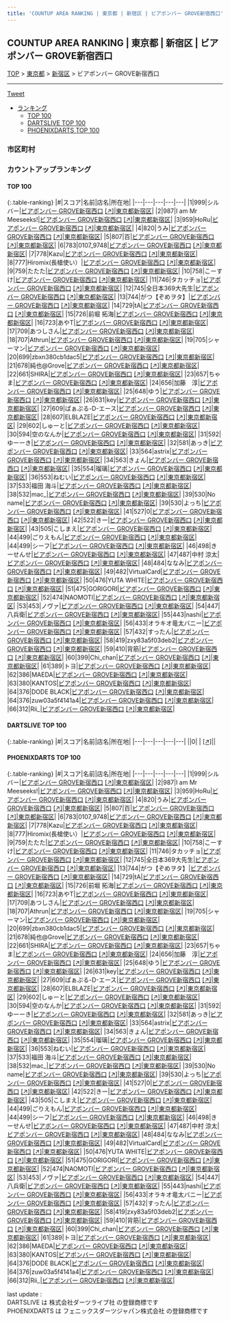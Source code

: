 ```yaml
---
title: 'COUNTUP AREA RANKING | 東京都 | 新宿区 | ビアポンバー GROVE新宿西口'
---
```

## COUNTUP AREA RANKING | 東京都 | 新宿区 | ビアポンバー GROVE新宿西口

[TOP](/darts/rank/) > [東京都](/darts/rank/東京都/) > [新宿区](/darts/rank/東京都/新宿区/) > ビアポンバー GROVE新宿西口

___

<a href="https://twitter.com/share?ref_src=twsrc%5Etfw" data-text="COUNTUP AREA RANKING | 東京都新宿区ビアポンバー GROVE新宿西口" class="twitter-share-button" data-hashtags="DARTSLIVE,PHOENIXDARTS,darts,ダーツ" data-show-count="false">Tweet</a>

* [ランキング](#カウントアップランキング)
    * [TOP 100](#top-100)
    * [DARTSLIVE TOP 100](#dartslive-top-100)
    * [PHOENIXDARTS TOP 100](#phoenixdarts-top-100)

### 市区町村

<ul>

</ul>

### カウントアップランキング

#### TOP 100



{:.table-ranking}
|#|スコア|名前|店名|所在地|
|---|---|---|---|---|
|1|999|<span class="rank-name-pd">シルバー</span>|<a href="/darts/rank/shops/83021.html">ビアポンバー GROVE新宿西口</a> <a href="https://vs.phoenixdarts.com/jp/shop/shopDetailInfo/s_83021?s_seq=83021">[↗]</a>|<a href="/darts/rank/東京都/新宿区">東京都新宿区</a>|
|2|987|<span class="rank-name-pd">I am Mr Meeseeks!</span>|<a href="/darts/rank/shops/83021.html">ビアポンバー GROVE新宿西口</a> <a href="https://vs.phoenixdarts.com/jp/shop/shopDetailInfo/s_83021?s_seq=83021">[↗]</a>|<a href="/darts/rank/東京都/新宿区">東京都新宿区</a>|
|3|959|<span class="rank-name-pd">HoRu</span>|<a href="/darts/rank/shops/83021.html">ビアポンバー GROVE新宿西口</a> <a href="https://vs.phoenixdarts.com/jp/shop/shopDetailInfo/s_83021?s_seq=83021">[↗]</a>|<a href="/darts/rank/東京都/新宿区">東京都新宿区</a>|
|4|820|<span class="rank-name-pd">うみ</span>|<a href="/darts/rank/shops/83021.html">ビアポンバー GROVE新宿西口</a> <a href="https://vs.phoenixdarts.com/jp/shop/shopDetailInfo/s_83021?s_seq=83021">[↗]</a>|<a href="/darts/rank/東京都/新宿区">東京都新宿区</a>|
|5|807|<span class="rank-name-pd">百</span>|<a href="/darts/rank/shops/83021.html">ビアポンバー GROVE新宿西口</a> <a href="https://vs.phoenixdarts.com/jp/shop/shopDetailInfo/s_83021?s_seq=83021">[↗]</a>|<a href="/darts/rank/東京都/新宿区">東京都新宿区</a>|
|6|783|<span class="rank-name-pd">0107_9748</span>|<a href="/darts/rank/shops/83021.html">ビアポンバー GROVE新宿西口</a> <a href="https://vs.phoenixdarts.com/jp/shop/shopDetailInfo/s_83021?s_seq=83021">[↗]</a>|<a href="/darts/rank/東京都/新宿区">東京都新宿区</a>|
|7|778|<span class="rank-name-pd">Kazu</span>|<a href="/darts/rank/shops/83021.html">ビアポンバー GROVE新宿西口</a> <a href="https://vs.phoenixdarts.com/jp/shop/shopDetailInfo/s_83021?s_seq=83021">[↗]</a>|<a href="/darts/rank/東京都/新宿区">東京都新宿区</a>|
|8|777|<span class="rank-name-pd">Hiromix(長槍使い）</span>|<a href="/darts/rank/shops/83021.html">ビアポンバー GROVE新宿西口</a> <a href="https://vs.phoenixdarts.com/jp/shop/shopDetailInfo/s_83021?s_seq=83021">[↗]</a>|<a href="/darts/rank/東京都/新宿区">東京都新宿区</a>|
|9|759|<span class="rank-name-pd">たたた</span>|<a href="/darts/rank/shops/83021.html">ビアポンバー GROVE新宿西口</a> <a href="https://vs.phoenixdarts.com/jp/shop/shopDetailInfo/s_83021?s_seq=83021">[↗]</a>|<a href="/darts/rank/東京都/新宿区">東京都新宿区</a>|
|10|758|<span class="rank-name-pd">こーすけ</span>|<a href="/darts/rank/shops/83021.html">ビアポンバー GROVE新宿西口</a> <a href="https://vs.phoenixdarts.com/jp/shop/shopDetailInfo/s_83021?s_seq=83021">[↗]</a>|<a href="/darts/rank/東京都/新宿区">東京都新宿区</a>|
|11|746|<span class="rank-name-pd">タカッチョ</span>|<a href="/darts/rank/shops/83021.html">ビアポンバー GROVE新宿西口</a> <a href="https://vs.phoenixdarts.com/jp/shop/shopDetailInfo/s_83021?s_seq=83021">[↗]</a>|<a href="/darts/rank/東京都/新宿区">東京都新宿区</a>|
|12|745|<span class="rank-name-pd">全日本369大先生</span>|<a href="/darts/rank/shops/83021.html">ビアポンバー GROVE新宿西口</a> <a href="https://vs.phoenixdarts.com/jp/shop/shopDetailInfo/s_83021?s_seq=83021">[↗]</a>|<a href="/darts/rank/東京都/新宿区">東京都新宿区</a>|
|13|744|<span class="rank-name-pd">がつ【ぞめヲタ】</span>|<a href="/darts/rank/shops/83021.html">ビアポンバー GROVE新宿西口</a> <a href="https://vs.phoenixdarts.com/jp/shop/shopDetailInfo/s_83021?s_seq=83021">[↗]</a>|<a href="/darts/rank/東京都/新宿区">東京都新宿区</a>|
|14|729|<span class="rank-name-pd">tA</span>|<a href="/darts/rank/shops/83021.html">ビアポンバー GROVE新宿西口</a> <a href="https://vs.phoenixdarts.com/jp/shop/shopDetailInfo/s_83021?s_seq=83021">[↗]</a>|<a href="/darts/rank/東京都/新宿区">東京都新宿区</a>|
|15|726|<span class="rank-name-pd"><span class="pro-icon-pd"></span>前堀 拓海</span>|<a href="/darts/rank/shops/83021.html">ビアポンバー GROVE新宿西口</a> <a href="https://vs.phoenixdarts.com/jp/shop/shopDetailInfo/s_83021?s_seq=83021">[↗]</a>|<a href="/darts/rank/東京都/新宿区">東京都新宿区</a>|
|16|723|<span class="rank-name-pd">あやT</span>|<a href="/darts/rank/shops/83021.html">ビアポンバー GROVE新宿西口</a> <a href="https://vs.phoenixdarts.com/jp/shop/shopDetailInfo/s_83021?s_seq=83021">[↗]</a>|<a href="/darts/rank/東京都/新宿区">東京都新宿区</a>|
|17|709|<span class="rank-name-pd">あつしさん</span>|<a href="/darts/rank/shops/83021.html">ビアポンバー GROVE新宿西口</a> <a href="https://vs.phoenixdarts.com/jp/shop/shopDetailInfo/s_83021?s_seq=83021">[↗]</a>|<a href="/darts/rank/東京都/新宿区">東京都新宿区</a>|
|18|707|<span class="rank-name-pd">Athrun</span>|<a href="/darts/rank/shops/83021.html">ビアポンバー GROVE新宿西口</a> <a href="https://vs.phoenixdarts.com/jp/shop/shopDetailInfo/s_83021?s_seq=83021">[↗]</a>|<a href="/darts/rank/東京都/新宿区">東京都新宿区</a>|
|19|705|<span class="rank-name-pd">シャーマン</span>|<a href="/darts/rank/shops/83021.html">ビアポンバー GROVE新宿西口</a> <a href="https://vs.phoenixdarts.com/jp/shop/shopDetailInfo/s_83021?s_seq=83021">[↗]</a>|<a href="/darts/rank/東京都/新宿区">東京都新宿区</a>|
|20|699|<span class="rank-name-pd">zbxn380cb1dac5</span>|<a href="/darts/rank/shops/83021.html">ビアポンバー GROVE新宿西口</a> <a href="https://vs.phoenixdarts.com/jp/shop/shopDetailInfo/s_83021?s_seq=83021">[↗]</a>|<a href="/darts/rank/東京都/新宿区">東京都新宿区</a>|
|21|678|<span class="rank-name-pd">純也@Grove</span>|<a href="/darts/rank/shops/83021.html">ビアポンバー GROVE新宿西口</a> <a href="https://vs.phoenixdarts.com/jp/shop/shopDetailInfo/s_83021?s_seq=83021">[↗]</a>|<a href="/darts/rank/東京都/新宿区">東京都新宿区</a>|
|22|661|<span class="rank-name-pd">SHIRA</span>|<a href="/darts/rank/shops/83021.html">ビアポンバー GROVE新宿西口</a> <a href="https://vs.phoenixdarts.com/jp/shop/shopDetailInfo/s_83021?s_seq=83021">[↗]</a>|<a href="/darts/rank/東京都/新宿区">東京都新宿区</a>|
|23|657|<span class="rank-name-pd">ちゃま</span>|<a href="/darts/rank/shops/83021.html">ビアポンバー GROVE新宿西口</a> <a href="https://vs.phoenixdarts.com/jp/shop/shopDetailInfo/s_83021?s_seq=83021">[↗]</a>|<a href="/darts/rank/東京都/新宿区">東京都新宿区</a>|
|24|656|<span class="rank-name-pd">加藤　淳</span>|<a href="/darts/rank/shops/83021.html">ビアポンバー GROVE新宿西口</a> <a href="https://vs.phoenixdarts.com/jp/shop/shopDetailInfo/s_83021?s_seq=83021">[↗]</a>|<a href="/darts/rank/東京都/新宿区">東京都新宿区</a>|
|25|648|<span class="rank-name-pd">ゆう</span>|<a href="/darts/rank/shops/83021.html">ビアポンバー GROVE新宿西口</a> <a href="https://vs.phoenixdarts.com/jp/shop/shopDetailInfo/s_83021?s_seq=83021">[↗]</a>|<a href="/darts/rank/東京都/新宿区">東京都新宿区</a>|
|26|631|<span class="rank-name-pd">key</span>|<a href="/darts/rank/shops/83021.html">ビアポンバー GROVE新宿西口</a> <a href="https://vs.phoenixdarts.com/jp/shop/shopDetailInfo/s_83021?s_seq=83021">[↗]</a>|<a href="/darts/rank/東京都/新宿区">東京都新宿区</a>|
|27|609|<span class="rank-name-pd">ぱぁぷる-D-エース</span>|<a href="/darts/rank/shops/83021.html">ビアポンバー GROVE新宿西口</a> <a href="https://vs.phoenixdarts.com/jp/shop/shopDetailInfo/s_83021?s_seq=83021">[↗]</a>|<a href="/darts/rank/東京都/新宿区">東京都新宿区</a>|
|28|607|<span class="rank-name-pd">ELBLAZE</span>|<a href="/darts/rank/shops/83021.html">ビアポンバー GROVE新宿西口</a> <a href="https://vs.phoenixdarts.com/jp/shop/shopDetailInfo/s_83021?s_seq=83021">[↗]</a>|<a href="/darts/rank/東京都/新宿区">東京都新宿区</a>|
|29|602|<span class="rank-name-pd">しゅーと</span>|<a href="/darts/rank/shops/83021.html">ビアポンバー GROVE新宿西口</a> <a href="https://vs.phoenixdarts.com/jp/shop/shopDetailInfo/s_83021?s_seq=83021">[↗]</a>|<a href="/darts/rank/東京都/新宿区">東京都新宿区</a>|
|30|594|<span class="rank-name-pd">空のなんか</span>|<a href="/darts/rank/shops/83021.html">ビアポンバー GROVE新宿西口</a> <a href="https://vs.phoenixdarts.com/jp/shop/shopDetailInfo/s_83021?s_seq=83021">[↗]</a>|<a href="/darts/rank/東京都/新宿区">東京都新宿区</a>|
|31|592|<span class="rank-name-pd">ゆーーき</span>|<a href="/darts/rank/shops/83021.html">ビアポンバー GROVE新宿西口</a> <a href="https://vs.phoenixdarts.com/jp/shop/shopDetailInfo/s_83021?s_seq=83021">[↗]</a>|<a href="/darts/rank/東京都/新宿区">東京都新宿区</a>|
|32|581|<span class="rank-name-pd">あっき</span>|<a href="/darts/rank/shops/83021.html">ビアポンバー GROVE新宿西口</a> <a href="https://vs.phoenixdarts.com/jp/shop/shopDetailInfo/s_83021?s_seq=83021">[↗]</a>|<a href="/darts/rank/東京都/新宿区">東京都新宿区</a>|
|33|564|<span class="rank-name-pd">astrix</span>|<a href="/darts/rank/shops/83021.html">ビアポンバー GROVE新宿西口</a> <a href="https://vs.phoenixdarts.com/jp/shop/shopDetailInfo/s_83021?s_seq=83021">[↗]</a>|<a href="/darts/rank/東京都/新宿区">東京都新宿区</a>|
|34|563|<span class="rank-name-pd">きょん</span>|<a href="/darts/rank/shops/83021.html">ビアポンバー GROVE新宿西口</a> <a href="https://vs.phoenixdarts.com/jp/shop/shopDetailInfo/s_83021?s_seq=83021">[↗]</a>|<a href="/darts/rank/東京都/新宿区">東京都新宿区</a>|
|35|554|<span class="rank-name-pd">瑠璃</span>|<a href="/darts/rank/shops/83021.html">ビアポンバー GROVE新宿西口</a> <a href="https://vs.phoenixdarts.com/jp/shop/shopDetailInfo/s_83021?s_seq=83021">[↗]</a>|<a href="/darts/rank/東京都/新宿区">東京都新宿区</a>|
|36|553|<span class="rank-name-pd">ねむい</span>|<a href="/darts/rank/shops/83021.html">ビアポンバー GROVE新宿西口</a> <a href="https://vs.phoenixdarts.com/jp/shop/shopDetailInfo/s_83021?s_seq=83021">[↗]</a>|<a href="/darts/rank/東京都/新宿区">東京都新宿区</a>|
|37|533|<span class="rank-name-pd"><span class="pro-icon-pd"></span>福田 海斗</span>|<a href="/darts/rank/shops/83021.html">ビアポンバー GROVE新宿西口</a> <a href="https://vs.phoenixdarts.com/jp/shop/shopDetailInfo/s_83021?s_seq=83021">[↗]</a>|<a href="/darts/rank/東京都/新宿区">東京都新宿区</a>|
|38|532|<span class="rank-name-pd">mac_</span>|<a href="/darts/rank/shops/83021.html">ビアポンバー GROVE新宿西口</a> <a href="https://vs.phoenixdarts.com/jp/shop/shopDetailInfo/s_83021?s_seq=83021">[↗]</a>|<a href="/darts/rank/東京都/新宿区">東京都新宿区</a>|
|39|530|<span class="rank-name-pd">No name</span>|<a href="/darts/rank/shops/83021.html">ビアポンバー GROVE新宿西口</a> <a href="https://vs.phoenixdarts.com/jp/shop/shopDetailInfo/s_83021?s_seq=83021">[↗]</a>|<a href="/darts/rank/東京都/新宿区">東京都新宿区</a>|
|39|530|<span class="rank-name-pd">よっち</span>|<a href="/darts/rank/shops/83021.html">ビアポンバー GROVE新宿西口</a> <a href="https://vs.phoenixdarts.com/jp/shop/shopDetailInfo/s_83021?s_seq=83021">[↗]</a>|<a href="/darts/rank/東京都/新宿区">東京都新宿区</a>|
|41|527|<span class="rank-name-pd">0</span>|<a href="/darts/rank/shops/83021.html">ビアポンバー GROVE新宿西口</a> <a href="https://vs.phoenixdarts.com/jp/shop/shopDetailInfo/s_83021?s_seq=83021">[↗]</a>|<a href="/darts/rank/東京都/新宿区">東京都新宿区</a>|
|42|522|<span class="rank-name-pd">きー</span>|<a href="/darts/rank/shops/83021.html">ビアポンバー GROVE新宿西口</a> <a href="https://vs.phoenixdarts.com/jp/shop/shopDetailInfo/s_83021?s_seq=83021">[↗]</a>|<a href="/darts/rank/東京都/新宿区">東京都新宿区</a>|
|43|505|<span class="rank-name-pd">こしまえ</span>|<a href="/darts/rank/shops/83021.html">ビアポンバー GROVE新宿西口</a> <a href="https://vs.phoenixdarts.com/jp/shop/shopDetailInfo/s_83021?s_seq=83021">[↗]</a>|<a href="/darts/rank/東京都/新宿区">東京都新宿区</a>|
|44|499|<span class="rank-name-pd">ごりえもん</span>|<a href="/darts/rank/shops/83021.html">ビアポンバー GROVE新宿西口</a> <a href="https://vs.phoenixdarts.com/jp/shop/shopDetailInfo/s_83021?s_seq=83021">[↗]</a>|<a href="/darts/rank/東京都/新宿区">東京都新宿区</a>|
|44|499|<span class="rank-name-pd">シーフ</span>|<a href="/darts/rank/shops/83021.html">ビアポンバー GROVE新宿西口</a> <a href="https://vs.phoenixdarts.com/jp/shop/shopDetailInfo/s_83021?s_seq=83021">[↗]</a>|<a href="/darts/rank/東京都/新宿区">東京都新宿区</a>|
|46|498|<span class="rank-name-pd">きーせんせ</span>|<a href="/darts/rank/shops/83021.html">ビアポンバー GROVE新宿西口</a> <a href="https://vs.phoenixdarts.com/jp/shop/shopDetailInfo/s_83021?s_seq=83021">[↗]</a>|<a href="/darts/rank/東京都/新宿区">東京都新宿区</a>|
|47|487|<span class="rank-name-pd">中村 涼太</span>|<a href="/darts/rank/shops/83021.html">ビアポンバー GROVE新宿西口</a> <a href="https://vs.phoenixdarts.com/jp/shop/shopDetailInfo/s_83021?s_seq=83021">[↗]</a>|<a href="/darts/rank/東京都/新宿区">東京都新宿区</a>|
|48|484|<span class="rank-name-pd">ななみ</span>|<a href="/darts/rank/shops/83021.html">ビアポンバー GROVE新宿西口</a> <a href="https://vs.phoenixdarts.com/jp/shop/shopDetailInfo/s_83021?s_seq=83021">[↗]</a>|<a href="/darts/rank/東京都/新宿区">東京都新宿区</a>|
|49|482|<span class="rank-name-pd">VirtualCard</span>|<a href="/darts/rank/shops/83021.html">ビアポンバー GROVE新宿西口</a> <a href="https://vs.phoenixdarts.com/jp/shop/shopDetailInfo/s_83021?s_seq=83021">[↗]</a>|<a href="/darts/rank/東京都/新宿区">東京都新宿区</a>|
|50|476|<span class="rank-name-pd">YUTA WHITE</span>|<a href="/darts/rank/shops/83021.html">ビアポンバー GROVE新宿西口</a> <a href="https://vs.phoenixdarts.com/jp/shop/shopDetailInfo/s_83021?s_seq=83021">[↗]</a>|<a href="/darts/rank/東京都/新宿区">東京都新宿区</a>|
|51|475|<span class="rank-name-pd">GORIGORI</span>|<a href="/darts/rank/shops/83021.html">ビアポンバー GROVE新宿西口</a> <a href="https://vs.phoenixdarts.com/jp/shop/shopDetailInfo/s_83021?s_seq=83021">[↗]</a>|<a href="/darts/rank/東京都/新宿区">東京都新宿区</a>|
|52|474|<span class="rank-name-pd">NAOMOTI</span>|<a href="/darts/rank/shops/83021.html">ビアポンバー GROVE新宿西口</a> <a href="https://vs.phoenixdarts.com/jp/shop/shopDetailInfo/s_83021?s_seq=83021">[↗]</a>|<a href="/darts/rank/東京都/新宿区">東京都新宿区</a>|
|53|453|<span class="rank-name-pd">ノヴァ</span>|<a href="/darts/rank/shops/83021.html">ビアポンバー GROVE新宿西口</a> <a href="https://vs.phoenixdarts.com/jp/shop/shopDetailInfo/s_83021?s_seq=83021">[↗]</a>|<a href="/darts/rank/東京都/新宿区">東京都新宿区</a>|
|54|447|<span class="rank-name-pd">八兵衛</span>|<a href="/darts/rank/shops/83021.html">ビアポンバー GROVE新宿西口</a> <a href="https://vs.phoenixdarts.com/jp/shop/shopDetailInfo/s_83021?s_seq=83021">[↗]</a>|<a href="/darts/rank/東京都/新宿区">東京都新宿区</a>|
|55|443|<span class="rank-name-pd">nashi</span>|<a href="/darts/rank/shops/83021.html">ビアポンバー GROVE新宿西口</a> <a href="https://vs.phoenixdarts.com/jp/shop/shopDetailInfo/s_83021?s_seq=83021">[↗]</a>|<a href="/darts/rank/東京都/新宿区">東京都新宿区</a>|
|56|433|<span class="rank-name-pd">オラキオ竜太バニー</span>|<a href="/darts/rank/shops/83021.html">ビアポンバー GROVE新宿西口</a> <a href="https://vs.phoenixdarts.com/jp/shop/shopDetailInfo/s_83021?s_seq=83021">[↗]</a>|<a href="/darts/rank/東京都/新宿区">東京都新宿区</a>|
|57|432|<span class="rank-name-pd">すったん</span>|<a href="/darts/rank/shops/83021.html">ビアポンバー GROVE新宿西口</a> <a href="https://vs.phoenixdarts.com/jp/shop/shopDetailInfo/s_83021?s_seq=83021">[↗]</a>|<a href="/darts/rank/東京都/新宿区">東京都新宿区</a>|
|58|419|<span class="rank-name-pd">zxy83a5f03deb2</span>|<a href="/darts/rank/shops/83021.html">ビアポンバー GROVE新宿西口</a> <a href="https://vs.phoenixdarts.com/jp/shop/shopDetailInfo/s_83021?s_seq=83021">[↗]</a>|<a href="/darts/rank/東京都/新宿区">東京都新宿区</a>|
|59|410|<span class="rank-name-pd">背筋</span>|<a href="/darts/rank/shops/83021.html">ビアポンバー GROVE新宿西口</a> <a href="https://vs.phoenixdarts.com/jp/shop/shopDetailInfo/s_83021?s_seq=83021">[↗]</a>|<a href="/darts/rank/東京都/新宿区">東京都新宿区</a>|
|60|399|<span class="rank-name-pd">Chi_chan</span>|<a href="/darts/rank/shops/83021.html">ビアポンバー GROVE新宿西口</a> <a href="https://vs.phoenixdarts.com/jp/shop/shopDetailInfo/s_83021?s_seq=83021">[↗]</a>|<a href="/darts/rank/東京都/新宿区">東京都新宿区</a>|
|61|389|<span class="rank-name-pd">トヨ</span>|<a href="/darts/rank/shops/83021.html">ビアポンバー GROVE新宿西口</a> <a href="https://vs.phoenixdarts.com/jp/shop/shopDetailInfo/s_83021?s_seq=83021">[↗]</a>|<a href="/darts/rank/東京都/新宿区">東京都新宿区</a>|
|62|386|<span class="rank-name-pd">MAEDA</span>|<a href="/darts/rank/shops/83021.html">ビアポンバー GROVE新宿西口</a> <a href="https://vs.phoenixdarts.com/jp/shop/shopDetailInfo/s_83021?s_seq=83021">[↗]</a>|<a href="/darts/rank/東京都/新宿区">東京都新宿区</a>|
|63|380|<span class="rank-name-pd">KANTOS</span>|<a href="/darts/rank/shops/83021.html">ビアポンバー GROVE新宿西口</a> <a href="https://vs.phoenixdarts.com/jp/shop/shopDetailInfo/s_83021?s_seq=83021">[↗]</a>|<a href="/darts/rank/東京都/新宿区">東京都新宿区</a>|
|64|376|<span class="rank-name-pd">DODE BLACK</span>|<a href="/darts/rank/shops/83021.html">ビアポンバー GROVE新宿西口</a> <a href="https://vs.phoenixdarts.com/jp/shop/shopDetailInfo/s_83021?s_seq=83021">[↗]</a>|<a href="/darts/rank/東京都/新宿区">東京都新宿区</a>|
|64|376|<span class="rank-name-pd">zuw03a5f4141a4</span>|<a href="/darts/rank/shops/83021.html">ビアポンバー GROVE新宿西口</a> <a href="https://vs.phoenixdarts.com/jp/shop/shopDetailInfo/s_83021?s_seq=83021">[↗]</a>|<a href="/darts/rank/東京都/新宿区">東京都新宿区</a>|
|66|312|<span class="rank-name-pd">Rii_</span>|<a href="/darts/rank/shops/83021.html">ビアポンバー GROVE新宿西口</a> <a href="https://vs.phoenixdarts.com/jp/shop/shopDetailInfo/s_83021?s_seq=83021">[↗]</a>|<a href="/darts/rank/東京都/新宿区">東京都新宿区</a>|


#### DARTSLIVE TOP 100



{:.table-ranking}
|#|スコア|名前|店名|所在地|
|---|---|---|---|---|
||0|<span class="rank-name-dl"> </span>|<a href="/darts/rank/shops/.html"></a> <a href="">[↗]</a>|<a href="/darts/rank//"></a>|


#### PHOENIXDARTS TOP 100



{:.table-ranking}
|#|スコア|名前|店名|所在地|
|---|---|---|---|---|
|1|999|<span class="rank-name-pd">シルバー</span>|<a href="/darts/rank/shops/83021.html">ビアポンバー GROVE新宿西口</a> <a href="https://vs.phoenixdarts.com/jp/shop/shopDetailInfo/s_83021?s_seq=83021">[↗]</a>|<a href="/darts/rank/東京都/新宿区">東京都新宿区</a>|
|2|987|<span class="rank-name-pd">I am Mr Meeseeks!</span>|<a href="/darts/rank/shops/83021.html">ビアポンバー GROVE新宿西口</a> <a href="https://vs.phoenixdarts.com/jp/shop/shopDetailInfo/s_83021?s_seq=83021">[↗]</a>|<a href="/darts/rank/東京都/新宿区">東京都新宿区</a>|
|3|959|<span class="rank-name-pd">HoRu</span>|<a href="/darts/rank/shops/83021.html">ビアポンバー GROVE新宿西口</a> <a href="https://vs.phoenixdarts.com/jp/shop/shopDetailInfo/s_83021?s_seq=83021">[↗]</a>|<a href="/darts/rank/東京都/新宿区">東京都新宿区</a>|
|4|820|<span class="rank-name-pd">うみ</span>|<a href="/darts/rank/shops/83021.html">ビアポンバー GROVE新宿西口</a> <a href="https://vs.phoenixdarts.com/jp/shop/shopDetailInfo/s_83021?s_seq=83021">[↗]</a>|<a href="/darts/rank/東京都/新宿区">東京都新宿区</a>|
|5|807|<span class="rank-name-pd">百</span>|<a href="/darts/rank/shops/83021.html">ビアポンバー GROVE新宿西口</a> <a href="https://vs.phoenixdarts.com/jp/shop/shopDetailInfo/s_83021?s_seq=83021">[↗]</a>|<a href="/darts/rank/東京都/新宿区">東京都新宿区</a>|
|6|783|<span class="rank-name-pd">0107_9748</span>|<a href="/darts/rank/shops/83021.html">ビアポンバー GROVE新宿西口</a> <a href="https://vs.phoenixdarts.com/jp/shop/shopDetailInfo/s_83021?s_seq=83021">[↗]</a>|<a href="/darts/rank/東京都/新宿区">東京都新宿区</a>|
|7|778|<span class="rank-name-pd">Kazu</span>|<a href="/darts/rank/shops/83021.html">ビアポンバー GROVE新宿西口</a> <a href="https://vs.phoenixdarts.com/jp/shop/shopDetailInfo/s_83021?s_seq=83021">[↗]</a>|<a href="/darts/rank/東京都/新宿区">東京都新宿区</a>|
|8|777|<span class="rank-name-pd">Hiromix(長槍使い）</span>|<a href="/darts/rank/shops/83021.html">ビアポンバー GROVE新宿西口</a> <a href="https://vs.phoenixdarts.com/jp/shop/shopDetailInfo/s_83021?s_seq=83021">[↗]</a>|<a href="/darts/rank/東京都/新宿区">東京都新宿区</a>|
|9|759|<span class="rank-name-pd">たたた</span>|<a href="/darts/rank/shops/83021.html">ビアポンバー GROVE新宿西口</a> <a href="https://vs.phoenixdarts.com/jp/shop/shopDetailInfo/s_83021?s_seq=83021">[↗]</a>|<a href="/darts/rank/東京都/新宿区">東京都新宿区</a>|
|10|758|<span class="rank-name-pd">こーすけ</span>|<a href="/darts/rank/shops/83021.html">ビアポンバー GROVE新宿西口</a> <a href="https://vs.phoenixdarts.com/jp/shop/shopDetailInfo/s_83021?s_seq=83021">[↗]</a>|<a href="/darts/rank/東京都/新宿区">東京都新宿区</a>|
|11|746|<span class="rank-name-pd">タカッチョ</span>|<a href="/darts/rank/shops/83021.html">ビアポンバー GROVE新宿西口</a> <a href="https://vs.phoenixdarts.com/jp/shop/shopDetailInfo/s_83021?s_seq=83021">[↗]</a>|<a href="/darts/rank/東京都/新宿区">東京都新宿区</a>|
|12|745|<span class="rank-name-pd">全日本369大先生</span>|<a href="/darts/rank/shops/83021.html">ビアポンバー GROVE新宿西口</a> <a href="https://vs.phoenixdarts.com/jp/shop/shopDetailInfo/s_83021?s_seq=83021">[↗]</a>|<a href="/darts/rank/東京都/新宿区">東京都新宿区</a>|
|13|744|<span class="rank-name-pd">がつ【ぞめヲタ】</span>|<a href="/darts/rank/shops/83021.html">ビアポンバー GROVE新宿西口</a> <a href="https://vs.phoenixdarts.com/jp/shop/shopDetailInfo/s_83021?s_seq=83021">[↗]</a>|<a href="/darts/rank/東京都/新宿区">東京都新宿区</a>|
|14|729|<span class="rank-name-pd">tA</span>|<a href="/darts/rank/shops/83021.html">ビアポンバー GROVE新宿西口</a> <a href="https://vs.phoenixdarts.com/jp/shop/shopDetailInfo/s_83021?s_seq=83021">[↗]</a>|<a href="/darts/rank/東京都/新宿区">東京都新宿区</a>|
|15|726|<span class="rank-name-pd"><span class="pro-icon-pd"></span>前堀 拓海</span>|<a href="/darts/rank/shops/83021.html">ビアポンバー GROVE新宿西口</a> <a href="https://vs.phoenixdarts.com/jp/shop/shopDetailInfo/s_83021?s_seq=83021">[↗]</a>|<a href="/darts/rank/東京都/新宿区">東京都新宿区</a>|
|16|723|<span class="rank-name-pd">あやT</span>|<a href="/darts/rank/shops/83021.html">ビアポンバー GROVE新宿西口</a> <a href="https://vs.phoenixdarts.com/jp/shop/shopDetailInfo/s_83021?s_seq=83021">[↗]</a>|<a href="/darts/rank/東京都/新宿区">東京都新宿区</a>|
|17|709|<span class="rank-name-pd">あつしさん</span>|<a href="/darts/rank/shops/83021.html">ビアポンバー GROVE新宿西口</a> <a href="https://vs.phoenixdarts.com/jp/shop/shopDetailInfo/s_83021?s_seq=83021">[↗]</a>|<a href="/darts/rank/東京都/新宿区">東京都新宿区</a>|
|18|707|<span class="rank-name-pd">Athrun</span>|<a href="/darts/rank/shops/83021.html">ビアポンバー GROVE新宿西口</a> <a href="https://vs.phoenixdarts.com/jp/shop/shopDetailInfo/s_83021?s_seq=83021">[↗]</a>|<a href="/darts/rank/東京都/新宿区">東京都新宿区</a>|
|19|705|<span class="rank-name-pd">シャーマン</span>|<a href="/darts/rank/shops/83021.html">ビアポンバー GROVE新宿西口</a> <a href="https://vs.phoenixdarts.com/jp/shop/shopDetailInfo/s_83021?s_seq=83021">[↗]</a>|<a href="/darts/rank/東京都/新宿区">東京都新宿区</a>|
|20|699|<span class="rank-name-pd">zbxn380cb1dac5</span>|<a href="/darts/rank/shops/83021.html">ビアポンバー GROVE新宿西口</a> <a href="https://vs.phoenixdarts.com/jp/shop/shopDetailInfo/s_83021?s_seq=83021">[↗]</a>|<a href="/darts/rank/東京都/新宿区">東京都新宿区</a>|
|21|678|<span class="rank-name-pd">純也@Grove</span>|<a href="/darts/rank/shops/83021.html">ビアポンバー GROVE新宿西口</a> <a href="https://vs.phoenixdarts.com/jp/shop/shopDetailInfo/s_83021?s_seq=83021">[↗]</a>|<a href="/darts/rank/東京都/新宿区">東京都新宿区</a>|
|22|661|<span class="rank-name-pd">SHIRA</span>|<a href="/darts/rank/shops/83021.html">ビアポンバー GROVE新宿西口</a> <a href="https://vs.phoenixdarts.com/jp/shop/shopDetailInfo/s_83021?s_seq=83021">[↗]</a>|<a href="/darts/rank/東京都/新宿区">東京都新宿区</a>|
|23|657|<span class="rank-name-pd">ちゃま</span>|<a href="/darts/rank/shops/83021.html">ビアポンバー GROVE新宿西口</a> <a href="https://vs.phoenixdarts.com/jp/shop/shopDetailInfo/s_83021?s_seq=83021">[↗]</a>|<a href="/darts/rank/東京都/新宿区">東京都新宿区</a>|
|24|656|<span class="rank-name-pd">加藤　淳</span>|<a href="/darts/rank/shops/83021.html">ビアポンバー GROVE新宿西口</a> <a href="https://vs.phoenixdarts.com/jp/shop/shopDetailInfo/s_83021?s_seq=83021">[↗]</a>|<a href="/darts/rank/東京都/新宿区">東京都新宿区</a>|
|25|648|<span class="rank-name-pd">ゆう</span>|<a href="/darts/rank/shops/83021.html">ビアポンバー GROVE新宿西口</a> <a href="https://vs.phoenixdarts.com/jp/shop/shopDetailInfo/s_83021?s_seq=83021">[↗]</a>|<a href="/darts/rank/東京都/新宿区">東京都新宿区</a>|
|26|631|<span class="rank-name-pd">key</span>|<a href="/darts/rank/shops/83021.html">ビアポンバー GROVE新宿西口</a> <a href="https://vs.phoenixdarts.com/jp/shop/shopDetailInfo/s_83021?s_seq=83021">[↗]</a>|<a href="/darts/rank/東京都/新宿区">東京都新宿区</a>|
|27|609|<span class="rank-name-pd">ぱぁぷる-D-エース</span>|<a href="/darts/rank/shops/83021.html">ビアポンバー GROVE新宿西口</a> <a href="https://vs.phoenixdarts.com/jp/shop/shopDetailInfo/s_83021?s_seq=83021">[↗]</a>|<a href="/darts/rank/東京都/新宿区">東京都新宿区</a>|
|28|607|<span class="rank-name-pd">ELBLAZE</span>|<a href="/darts/rank/shops/83021.html">ビアポンバー GROVE新宿西口</a> <a href="https://vs.phoenixdarts.com/jp/shop/shopDetailInfo/s_83021?s_seq=83021">[↗]</a>|<a href="/darts/rank/東京都/新宿区">東京都新宿区</a>|
|29|602|<span class="rank-name-pd">しゅーと</span>|<a href="/darts/rank/shops/83021.html">ビアポンバー GROVE新宿西口</a> <a href="https://vs.phoenixdarts.com/jp/shop/shopDetailInfo/s_83021?s_seq=83021">[↗]</a>|<a href="/darts/rank/東京都/新宿区">東京都新宿区</a>|
|30|594|<span class="rank-name-pd">空のなんか</span>|<a href="/darts/rank/shops/83021.html">ビアポンバー GROVE新宿西口</a> <a href="https://vs.phoenixdarts.com/jp/shop/shopDetailInfo/s_83021?s_seq=83021">[↗]</a>|<a href="/darts/rank/東京都/新宿区">東京都新宿区</a>|
|31|592|<span class="rank-name-pd">ゆーーき</span>|<a href="/darts/rank/shops/83021.html">ビアポンバー GROVE新宿西口</a> <a href="https://vs.phoenixdarts.com/jp/shop/shopDetailInfo/s_83021?s_seq=83021">[↗]</a>|<a href="/darts/rank/東京都/新宿区">東京都新宿区</a>|
|32|581|<span class="rank-name-pd">あっき</span>|<a href="/darts/rank/shops/83021.html">ビアポンバー GROVE新宿西口</a> <a href="https://vs.phoenixdarts.com/jp/shop/shopDetailInfo/s_83021?s_seq=83021">[↗]</a>|<a href="/darts/rank/東京都/新宿区">東京都新宿区</a>|
|33|564|<span class="rank-name-pd">astrix</span>|<a href="/darts/rank/shops/83021.html">ビアポンバー GROVE新宿西口</a> <a href="https://vs.phoenixdarts.com/jp/shop/shopDetailInfo/s_83021?s_seq=83021">[↗]</a>|<a href="/darts/rank/東京都/新宿区">東京都新宿区</a>|
|34|563|<span class="rank-name-pd">きょん</span>|<a href="/darts/rank/shops/83021.html">ビアポンバー GROVE新宿西口</a> <a href="https://vs.phoenixdarts.com/jp/shop/shopDetailInfo/s_83021?s_seq=83021">[↗]</a>|<a href="/darts/rank/東京都/新宿区">東京都新宿区</a>|
|35|554|<span class="rank-name-pd">瑠璃</span>|<a href="/darts/rank/shops/83021.html">ビアポンバー GROVE新宿西口</a> <a href="https://vs.phoenixdarts.com/jp/shop/shopDetailInfo/s_83021?s_seq=83021">[↗]</a>|<a href="/darts/rank/東京都/新宿区">東京都新宿区</a>|
|36|553|<span class="rank-name-pd">ねむい</span>|<a href="/darts/rank/shops/83021.html">ビアポンバー GROVE新宿西口</a> <a href="https://vs.phoenixdarts.com/jp/shop/shopDetailInfo/s_83021?s_seq=83021">[↗]</a>|<a href="/darts/rank/東京都/新宿区">東京都新宿区</a>|
|37|533|<span class="rank-name-pd"><span class="pro-icon-pd"></span>福田 海斗</span>|<a href="/darts/rank/shops/83021.html">ビアポンバー GROVE新宿西口</a> <a href="https://vs.phoenixdarts.com/jp/shop/shopDetailInfo/s_83021?s_seq=83021">[↗]</a>|<a href="/darts/rank/東京都/新宿区">東京都新宿区</a>|
|38|532|<span class="rank-name-pd">mac_</span>|<a href="/darts/rank/shops/83021.html">ビアポンバー GROVE新宿西口</a> <a href="https://vs.phoenixdarts.com/jp/shop/shopDetailInfo/s_83021?s_seq=83021">[↗]</a>|<a href="/darts/rank/東京都/新宿区">東京都新宿区</a>|
|39|530|<span class="rank-name-pd">No name</span>|<a href="/darts/rank/shops/83021.html">ビアポンバー GROVE新宿西口</a> <a href="https://vs.phoenixdarts.com/jp/shop/shopDetailInfo/s_83021?s_seq=83021">[↗]</a>|<a href="/darts/rank/東京都/新宿区">東京都新宿区</a>|
|39|530|<span class="rank-name-pd">よっち</span>|<a href="/darts/rank/shops/83021.html">ビアポンバー GROVE新宿西口</a> <a href="https://vs.phoenixdarts.com/jp/shop/shopDetailInfo/s_83021?s_seq=83021">[↗]</a>|<a href="/darts/rank/東京都/新宿区">東京都新宿区</a>|
|41|527|<span class="rank-name-pd">0</span>|<a href="/darts/rank/shops/83021.html">ビアポンバー GROVE新宿西口</a> <a href="https://vs.phoenixdarts.com/jp/shop/shopDetailInfo/s_83021?s_seq=83021">[↗]</a>|<a href="/darts/rank/東京都/新宿区">東京都新宿区</a>|
|42|522|<span class="rank-name-pd">きー</span>|<a href="/darts/rank/shops/83021.html">ビアポンバー GROVE新宿西口</a> <a href="https://vs.phoenixdarts.com/jp/shop/shopDetailInfo/s_83021?s_seq=83021">[↗]</a>|<a href="/darts/rank/東京都/新宿区">東京都新宿区</a>|
|43|505|<span class="rank-name-pd">こしまえ</span>|<a href="/darts/rank/shops/83021.html">ビアポンバー GROVE新宿西口</a> <a href="https://vs.phoenixdarts.com/jp/shop/shopDetailInfo/s_83021?s_seq=83021">[↗]</a>|<a href="/darts/rank/東京都/新宿区">東京都新宿区</a>|
|44|499|<span class="rank-name-pd">ごりえもん</span>|<a href="/darts/rank/shops/83021.html">ビアポンバー GROVE新宿西口</a> <a href="https://vs.phoenixdarts.com/jp/shop/shopDetailInfo/s_83021?s_seq=83021">[↗]</a>|<a href="/darts/rank/東京都/新宿区">東京都新宿区</a>|
|44|499|<span class="rank-name-pd">シーフ</span>|<a href="/darts/rank/shops/83021.html">ビアポンバー GROVE新宿西口</a> <a href="https://vs.phoenixdarts.com/jp/shop/shopDetailInfo/s_83021?s_seq=83021">[↗]</a>|<a href="/darts/rank/東京都/新宿区">東京都新宿区</a>|
|46|498|<span class="rank-name-pd">きーせんせ</span>|<a href="/darts/rank/shops/83021.html">ビアポンバー GROVE新宿西口</a> <a href="https://vs.phoenixdarts.com/jp/shop/shopDetailInfo/s_83021?s_seq=83021">[↗]</a>|<a href="/darts/rank/東京都/新宿区">東京都新宿区</a>|
|47|487|<span class="rank-name-pd">中村 涼太</span>|<a href="/darts/rank/shops/83021.html">ビアポンバー GROVE新宿西口</a> <a href="https://vs.phoenixdarts.com/jp/shop/shopDetailInfo/s_83021?s_seq=83021">[↗]</a>|<a href="/darts/rank/東京都/新宿区">東京都新宿区</a>|
|48|484|<span class="rank-name-pd">ななみ</span>|<a href="/darts/rank/shops/83021.html">ビアポンバー GROVE新宿西口</a> <a href="https://vs.phoenixdarts.com/jp/shop/shopDetailInfo/s_83021?s_seq=83021">[↗]</a>|<a href="/darts/rank/東京都/新宿区">東京都新宿区</a>|
|49|482|<span class="rank-name-pd">VirtualCard</span>|<a href="/darts/rank/shops/83021.html">ビアポンバー GROVE新宿西口</a> <a href="https://vs.phoenixdarts.com/jp/shop/shopDetailInfo/s_83021?s_seq=83021">[↗]</a>|<a href="/darts/rank/東京都/新宿区">東京都新宿区</a>|
|50|476|<span class="rank-name-pd">YUTA WHITE</span>|<a href="/darts/rank/shops/83021.html">ビアポンバー GROVE新宿西口</a> <a href="https://vs.phoenixdarts.com/jp/shop/shopDetailInfo/s_83021?s_seq=83021">[↗]</a>|<a href="/darts/rank/東京都/新宿区">東京都新宿区</a>|
|51|475|<span class="rank-name-pd">GORIGORI</span>|<a href="/darts/rank/shops/83021.html">ビアポンバー GROVE新宿西口</a> <a href="https://vs.phoenixdarts.com/jp/shop/shopDetailInfo/s_83021?s_seq=83021">[↗]</a>|<a href="/darts/rank/東京都/新宿区">東京都新宿区</a>|
|52|474|<span class="rank-name-pd">NAOMOTI</span>|<a href="/darts/rank/shops/83021.html">ビアポンバー GROVE新宿西口</a> <a href="https://vs.phoenixdarts.com/jp/shop/shopDetailInfo/s_83021?s_seq=83021">[↗]</a>|<a href="/darts/rank/東京都/新宿区">東京都新宿区</a>|
|53|453|<span class="rank-name-pd">ノヴァ</span>|<a href="/darts/rank/shops/83021.html">ビアポンバー GROVE新宿西口</a> <a href="https://vs.phoenixdarts.com/jp/shop/shopDetailInfo/s_83021?s_seq=83021">[↗]</a>|<a href="/darts/rank/東京都/新宿区">東京都新宿区</a>|
|54|447|<span class="rank-name-pd">八兵衛</span>|<a href="/darts/rank/shops/83021.html">ビアポンバー GROVE新宿西口</a> <a href="https://vs.phoenixdarts.com/jp/shop/shopDetailInfo/s_83021?s_seq=83021">[↗]</a>|<a href="/darts/rank/東京都/新宿区">東京都新宿区</a>|
|55|443|<span class="rank-name-pd">nashi</span>|<a href="/darts/rank/shops/83021.html">ビアポンバー GROVE新宿西口</a> <a href="https://vs.phoenixdarts.com/jp/shop/shopDetailInfo/s_83021?s_seq=83021">[↗]</a>|<a href="/darts/rank/東京都/新宿区">東京都新宿区</a>|
|56|433|<span class="rank-name-pd">オラキオ竜太バニー</span>|<a href="/darts/rank/shops/83021.html">ビアポンバー GROVE新宿西口</a> <a href="https://vs.phoenixdarts.com/jp/shop/shopDetailInfo/s_83021?s_seq=83021">[↗]</a>|<a href="/darts/rank/東京都/新宿区">東京都新宿区</a>|
|57|432|<span class="rank-name-pd">すったん</span>|<a href="/darts/rank/shops/83021.html">ビアポンバー GROVE新宿西口</a> <a href="https://vs.phoenixdarts.com/jp/shop/shopDetailInfo/s_83021?s_seq=83021">[↗]</a>|<a href="/darts/rank/東京都/新宿区">東京都新宿区</a>|
|58|419|<span class="rank-name-pd">zxy83a5f03deb2</span>|<a href="/darts/rank/shops/83021.html">ビアポンバー GROVE新宿西口</a> <a href="https://vs.phoenixdarts.com/jp/shop/shopDetailInfo/s_83021?s_seq=83021">[↗]</a>|<a href="/darts/rank/東京都/新宿区">東京都新宿区</a>|
|59|410|<span class="rank-name-pd">背筋</span>|<a href="/darts/rank/shops/83021.html">ビアポンバー GROVE新宿西口</a> <a href="https://vs.phoenixdarts.com/jp/shop/shopDetailInfo/s_83021?s_seq=83021">[↗]</a>|<a href="/darts/rank/東京都/新宿区">東京都新宿区</a>|
|60|399|<span class="rank-name-pd">Chi_chan</span>|<a href="/darts/rank/shops/83021.html">ビアポンバー GROVE新宿西口</a> <a href="https://vs.phoenixdarts.com/jp/shop/shopDetailInfo/s_83021?s_seq=83021">[↗]</a>|<a href="/darts/rank/東京都/新宿区">東京都新宿区</a>|
|61|389|<span class="rank-name-pd">トヨ</span>|<a href="/darts/rank/shops/83021.html">ビアポンバー GROVE新宿西口</a> <a href="https://vs.phoenixdarts.com/jp/shop/shopDetailInfo/s_83021?s_seq=83021">[↗]</a>|<a href="/darts/rank/東京都/新宿区">東京都新宿区</a>|
|62|386|<span class="rank-name-pd">MAEDA</span>|<a href="/darts/rank/shops/83021.html">ビアポンバー GROVE新宿西口</a> <a href="https://vs.phoenixdarts.com/jp/shop/shopDetailInfo/s_83021?s_seq=83021">[↗]</a>|<a href="/darts/rank/東京都/新宿区">東京都新宿区</a>|
|63|380|<span class="rank-name-pd">KANTOS</span>|<a href="/darts/rank/shops/83021.html">ビアポンバー GROVE新宿西口</a> <a href="https://vs.phoenixdarts.com/jp/shop/shopDetailInfo/s_83021?s_seq=83021">[↗]</a>|<a href="/darts/rank/東京都/新宿区">東京都新宿区</a>|
|64|376|<span class="rank-name-pd">DODE BLACK</span>|<a href="/darts/rank/shops/83021.html">ビアポンバー GROVE新宿西口</a> <a href="https://vs.phoenixdarts.com/jp/shop/shopDetailInfo/s_83021?s_seq=83021">[↗]</a>|<a href="/darts/rank/東京都/新宿区">東京都新宿区</a>|
|64|376|<span class="rank-name-pd">zuw03a5f4141a4</span>|<a href="/darts/rank/shops/83021.html">ビアポンバー GROVE新宿西口</a> <a href="https://vs.phoenixdarts.com/jp/shop/shopDetailInfo/s_83021?s_seq=83021">[↗]</a>|<a href="/darts/rank/東京都/新宿区">東京都新宿区</a>|
|66|312|<span class="rank-name-pd">Rii_</span>|<a href="/darts/rank/shops/83021.html">ビアポンバー GROVE新宿西口</a> <a href="https://vs.phoenixdarts.com/jp/shop/shopDetailInfo/s_83021?s_seq=83021">[↗]</a>|<a href="/darts/rank/東京都/新宿区">東京都新宿区</a>|


<div class="footer border-top border-gray-light mt-5 pt-3 text-right text-gray">
    last update : <span style="font-weight: italic" id="foot_last_modified"></span><br />
    DARTSLIVE は 株式会社ダーツライブ社 の登録商標です<br />
    PHOENIXDARTS は フェニックスダーツジャパン株式会社 の登録商標です<br />
</div>

<script src="https://cdnjs.cloudflare.com/ajax/libs/jquery.tablesorter/2.31.3/js/jquery.tablesorter.min.js" integrity="sha512-qzgd5cYSZcosqpzpn7zF2ZId8f/8CHmFKZ8j7mU4OUXTNRd5g+ZHBPsgKEwoqxCtdQvExE5LprwwPAgoicguNg==" crossorigin="anonymous" referrerpolicy="no-referrer"></script>
<link rel="stylesheet" href="https://cdnjs.cloudflare.com/ajax/libs/jquery.tablesorter/2.31.3/css/theme.default.min.css" integrity="sha512-wghhOJkjQX0Lh3NSWvNKeZ0ZpNn+SPVXX1Qyc9OCaogADktxrBiBdKGDoqVUOyhStvMBmJQ8ZdMHiR3wuEq8+w==" crossorigin="anonymous" referrerpolicy="no-referrer" />
<script>
$(function() {
    $(".table-ranking").tablesorter({sortList:[[0, 0]]});
    $("#foot_last_modified").text(formatDate(new Date(document.lastModified), 'yyyy-MM-dd HH:mm:ss'));
});
</script>

<script async src="https://platform.twitter.com/widgets.js" charset="utf-8"></script>